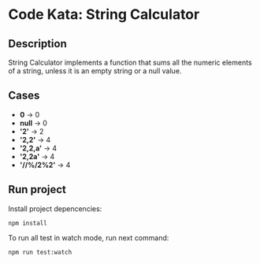 # Code Kata: String Calculator


## Description
String Calculator implements a function that sums all the numeric elements of a string, unless it is an empty string or a null value.


## Cases

- **0** -> 0
- **null** -> 0
- **'2'** -> 2
- **'2,2'** -> 4
- **'2,2,a'** -> 4
- **'2,2a'** -> 4
- **'//%/2%2'** -> 4

## Run project
Install project depencencies:

`
npm install
`

To run all test in watch mode, run next command:

`
npm run test:watch
`
